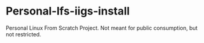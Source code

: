 # Personal-lfs-iigs-install
Personal Linux From Scratch Project.  Not meant for public consumption, but not restricted.
